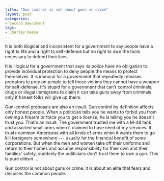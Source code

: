 ```yaml
---
title: "Gun control is not about guns or crime"
layout: post
categories:
- Second Amendment
tags:
- Charley Reese
---
```


It is both illogical and inconsistent for a government to say people have a right to life and a right to self-defense but no right to own the tools necessary to defend their lives.

It is illogical for a government that says its police have no obligation to provide individual protection to deny people the means to protect themselves. It is immoral for a government that repeatedly releases predators to prey on people to tell those victims they cannot have a weapon for self-defense. It's stupid for a government that can't control criminals, drugs or illegal immigrants to claim it can take guns away from criminals only if honest folks will give up theirs.

Gun-control proposals are also an insult. Gun control by definition affects only honest people. When a politician tells you he wants to forbid you from owning a firearm or force you to get a license, he is telling you he doesn't trust you. That's an insult. The government trusted me with a M-48 tank and assorted small arms when it claimed to have need of my services. It trusts common Americans with all kinds of arms when it wants them to go kill foreigners somewhere --- usually for the financial benefit of some corporations. But when the men and women take off their uniforms and return to their homes and assume responsibility for their own and their families' safety, suddenly the politicians don't trust them to own a gun. This is pure elitism ...

Gun control is not about guns or crime. It is about an elite that fears and despises the common people.
